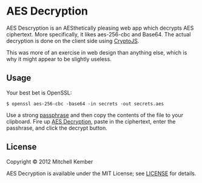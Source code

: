 AES Decryption
==============

AES Descryption is an AESthetically pleasing web app which decrypts AES ciphertext. More specifically, it likes aes-256-cbc and Base64. The actual decryption is done on the client side using [CryptoJS][].

This was more of an exercise in web design than anything else, which is why it might appear to be slightly useless.

[CryptoJS]: https://code.google.com/p/crypto-js/

Usage
-----

Your best bet is OpenSSL: 

    $ openssl aes-256-cbc -base64 -in secrets -out secrets.aes

Use a strong [passphrase][pass] and then copy the contents of the file to your clipboard. Fire up [AES Decryption][aes], paste in the ciphertext, enter the passhrase, and click the decrypt button.

[pass]: http://passphra.se
[aes]: http://mitchellkember.com/aes/

License
-------

Copyright © 2012 Mitchell Kember

AES Decryption is available under the MIT License; see [LICENSE](LICENSE.md) for details.
